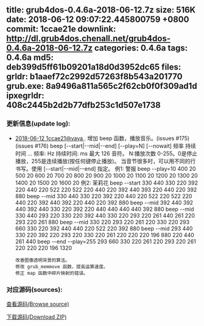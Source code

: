 title: grub4dos-0.4.6a-2018-06-12.7z
size: 516K
date: 2018-06-12 09:07:22.445800759 +0800
commit: 1ccae21e
downlink: http://dl.grub4dos.chenall.net/grub4dos-0.4.6a-2018-06-12.7z
categories: 0.4.6a
tags: 0.4.6a
md5: deb399d5ff61b09201a18d0d3952dc65
files:
  grldr: b1aaef72c2992d57263f8b543a201770
  grub.exe: 8a9496a811a565c2f62cb0f0f309ad1d
  ipxegrldr: 408c2445b2d2b77dfb253c1d507e1738
---

### 更新信息(update log):
  * [2018-06-12 1ccae21@yaya ](https://github.com/chenall/grub4dos/commit/1ccae21e7948be2d157a3fd380bc5645653e6599)     ﻿. 增加 beep 函数，播放音乐。(issues #175)(issues #176)
        beep [--start|--mid|--end] [--play=N] [--nowait] 频率 持续时间 ...
        频率: Hz    持续时间: ms     最大 126 音符。
        N:播放次数 0-255。0是停止播放，255是连续播放(按任何键停止播放)。
        当音节很多时，可以用不同的行书写。使用 [--start|--mid|--end] 指定。
        例1: 警报
        beep --play=10 400 20 500 20 600 20 700 20 800 20 900 20 1000 20 1100 20 1200 20 1300 20 1400 20 1500 20 1600 20
        例2: 茉莉花
        beep --start 330 440 330 220 392 220 440 220 522 220 522 220 440 220 392 440 393 220 440 220 392 880
        beep --mid 330 440 330 220 392 220 440 220 522 220 522 220 440 220 392 440 392 220 440 220 392 880
        beep --mid 392 440 392 440 392 440 330 220 392 220 440 440 440 440 392 880
        beep --mid 330 440 293 220 330 220 392 440 330 220 293 220 261 440 261 220 293 220 261 880
        beep --mid 330 220 293 220 261 220 330 220 293 660 330 220 392 440 440 220 522 220 392 880
        beep --mid 293 440 330 220 392 220 293 220 330 220 261 220 220 220 196 880 220 440 261 440
        beep --end --play=255 293 660 330 220 261 220 293 220 261 220 220 220 196 1320
      
        改善图像透明背景的算法。
        修改 grub_memmove 函数，提高运算速度。
        修正 map 函数中碎片映射的错误。


### 对应源码(sources):
  [查看源码(Browse source)](https://github.com/chenall/grub4dos/tree/1ccae21e7948be2d157a3fd380bc5645653e6599)

  [下载源码(Download ZIP)](https://github.com/chenall/grub4dos/archive/1ccae21e7948be2d157a3fd380bc5645653e6599.zip)
